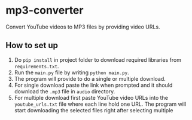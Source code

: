 # mp3-converter
Convert YouTube videos to MP3 files by providing video URLs.

## How to set up

1. Do `pip install` in project folder to download required libraries from `requirements.txt`.
2. Run the `main.py` file by writing `python main.py`.
3. The program will provide to do a single or multiple download.
4. For single download paste the link when prompted and it should download the `.mp3` file in `audio` directory.
5. For multiple download first paste YouTube video URLs into the `youtube_urls.txt` file where each line hold one URL. The program will start downloading the selected files right after selecting multiple